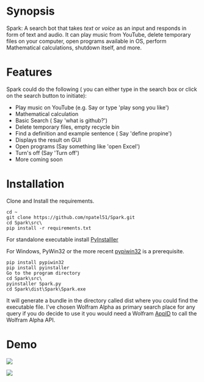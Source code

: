 # Synopsis
Spark: A search bot that takes _text_ or _voice_ as an input and responds in form of text and audio. It can play music from YouTube, delete temporary files on your computer, open programs available in OS, perform Mathematical calculations, shutdown itself, and more. 

# Features
Spark could do the following ( you can either type in the search box or click on the search button to initiate):
  * Play music on YouTube (e.g. Say or type 'play song you like')
  * Mathematical calculation 
  * Basic Search ( Say 'what is github?') 
  * Delete temporary files, empty recycle bin
  * Find a definition and example sentence ( Say 'define propine')
  * Displays the result on GUI
  * Open programs (Say something like 'open Excel')
  * Turn's off (Say 'Turn off')
  * More coming soon 
  
# Installation

Clone and Install the requirements.

    cd ~
    git clone https://github.com/npatel51/Spark.git
    cd Spark\src\
    pip install -r requirements.txt
    
For standalone executable install [PyInstalller](https://pythonhosted.org/PyInstaller/)

For Windows, PyWin32 or the more recent [pypiwin32](https://pypi.org/project/pypiwin32/) is a prerequisite.
    
    pip install pypiwin32
    pip install pyinstaller
    Go to the program directory
    cd Spark\src\
    pyinstaller Spark.py
    cd Spark\dist\Spark\Spark.exe
  
It will generate a bundle in the directory called dist where you could find the executable file. I've chosen Wolfram Alpha as primary search place for any query if you do decide to use it you would need a Wolfram [AppID](https://developer.wolframalpha.com/portal/signup.html) to call the Wolfram Alpha API.

# Demo
![](https://github.com/npatel51/Spark/blob/master/Images/play_song.gif)


![](https://github.com/npatel51/Spark/blob/master/Images/Search.JPG)







 

